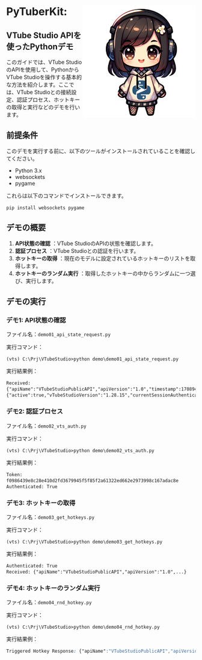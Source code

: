 
<h1>
<img src="https://raw.githubusercontent.com/Sunwood-ai-labs/VTubeStudio/master/Images/icon.png" height=300px align="right"/>
PyTuberKit: <br>
</h1>
<h2>
VTube Studio APIを使ったPythonデモ
</h2>


このガイドでは、VTube StudioのAPIを使用して、PythonからVTube Studioを操作する基本的な方法を紹介します。ここでは、VTube Studioとの接続設定、認証プロセス、ホットキーの取得と実行などのデモを行います。
## 前提条件

このデモを実行する前に、以下のツールがインストールされていることを確認してください。
- Python 3.x
- websockets
- pygame

これらは以下のコマンドでインストールできます。

```shell
pip install websockets pygame
```


## デモの概要 
1. **API状態の確認** ：VTube StudioのAPIの状態を確認します。 
2. **認証プロセス** ：VTube Studioとの認証を行います。 
3. **ホットキーの取得** ：現在のモデルに設定されているホットキーのリストを取得します。 
4. **ホットキーのランダム実行** ：取得したホットキーの中からランダムに一つ選び、実行します。
## デモの実行
### デモ1: API状態の確認

ファイル名：`demo01_api_state_request.py`


実行コマンド：

```shell
(vts) C:\Prj\VTubeStudio>python demo\demo01_api_state_request.py
```



実行結果例：

```vbnet
Received: {"apiName":"VTubeStudioPublicAPI","apiVersion":"1.0","timestamp":1708940896655,"messageType":"APIStateResponse","requestID":"MyIDWithLessThan64Characters","data":{"active":true,"vTubeStudioVersion":"1.28.15","currentSessionAuthenticated":false}}
```


### デモ2: 認証プロセス

ファイル名：`demo02_vts_auth.py`


実行コマンド：

```shell
(vts) C:\Prj\VTubeStudio>python demo\demo02_vts_auth.py
```



実行結果例：

```vbnet
Token: f0986439e8c28e410d2fd3679945f5f85f2a61322ed662e2973998c167adac8e
Authenticated: True
```


### デモ3: ホットキーの取得

ファイル名：`demo03_get_hotkeys.py`


実行コマンド：

```shell
(vts) C:\Prj\VTubeStudio>python demo\demo03_get_hotkeys.py
```



実行結果例：

```vbnet
Authenticated: True
Received: {"apiName":"VTubeStudioPublicAPI","apiVersion":"1.0",...}
```


### デモ4: ホットキーのランダム実行

ファイル名：`demo04_rnd_hotkey.py`



実行コマンド：

```shell
(vts) C:\Prj\VTubeStudio>python demo\demo04_rnd_hotkey.py
```


実行結果例：

```css
Triggered Hotkey Response: {"apiName":"VTubeStudioPublicAPI","apiVersion":"1.0","timestamp":1708941090369,"messageType":"HotkeyTriggerResponse","requestID":"UniqueRequestIDForTriggering","data":{"hotkeyID":"c7695e263334443282c7ec92b5f47d88"}}
```
